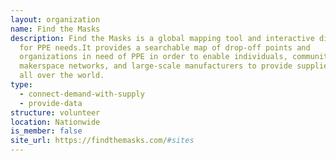 ```yaml
---
layout: organization
name: Find the Masks
description: Find the Masks is a global mapping tool and interactive directory
  for PPE needs.It provides a searchable map of drop-off points and
  organizations in need of PPE in order to enable individuals, communities,
  makerspace networks, and large-scale manufacturers to provide supplies locally
  all over the world.
type:
  - connect-demand-with-supply
  - provide-data
structure: volunteer
location: Nationwide
is_member: false
site_url: https://findthemasks.com/#sites
---
```

